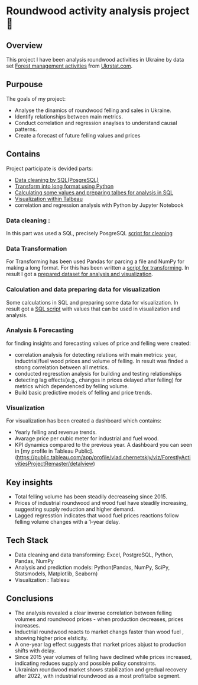 # **Roundwood activity analysis project** :deciduous_tree:
## Overview
This project I have been analysis roundwood activities in Ukraine by data set [Forest management activities](https://stat.gov.ua/en/datasets/forest-management-activities) from [Ukrstat.com](https://stat.gov.ua/en). 
## Purpouse
The goals of my project: 
- Analyse the dinamics of roundwood felling and sales in Ukraine.
- Identify relationships between main metrics.
- Conduct correlation and regression anaylses to understand causal patterns.
- Create a forecast of future felling values and prices 
## Contains
Project participate is devided parts: 
- [Data cleaning by SQL(PosgreSQL)](https://github.com/vlad-chernetskiy/My_portfolio_projects/blob/main/Roundwood_activity_analysis_project/cleaning%20script.sql)
- [Transform into long format using Python](https://github.com/vlad-chernetskiy/My_portfolio_projects/blob/main/Roundwood_activity_analysis_project/ForestDataCleaning.py)
- [Calculating some values and preparing talbes for analysis in SQL](https://github.com/vlad-chernetskiy/My_portfolio_projects/blob/main/Roundwood_activity_analysis_project/script%20for%20analys%20and%20visualization.sql)
- [Visualization within Talbeau](https://public.tableau.com/app/profile/vlad.chernetskiy/viz/ForestlyActivitiesProjectRemaster/detalview) 
- correlation and regression analysis with Python by Jupyter Notebook
###  Data cleaning :
In this part was used a SQL, precisely PosgreSQL [script for cleaning](https://github.com/vlad-chernetskiy/My_portfolio_projects/blob/main/Roundwood_activity_analysis_project/cleaning%20script.sql) 
### Data Transformation
For Transforming has been used Pandas for parcing a file and NumPy for making a long format. For this has been written a [script for transforming](https://github.com/vlad-chernetskiy/My_portfolio_projects/blob/main/Roundwood_activity_analysis_project/ForestDataCleaning.py). In result I got a [prepared dataset for analysis and visualization](https://github.com/vlad-chernetskiy/My_portfolio_projects/blob/main/Roundwood_activity_analysis_project/forestdata1.3.zip).
 ### Calculation and data preparing data for visualization
Some calculations in SQL and preparing some data for visualization. In result got a [SQL script](https://github.com/vlad-chernetskiy/My_portfolio_projects/blob/main/Roundwood_activity_analysis_project/script%20for%20analys%20and%20visualization.sql) with values that can be used in visualization and analysis.
### Analysis & Forecasting
for finding insights and forecasting values of price and felling were created:
- correlation analysis for detecting relations with main metrics: year, inductrial/fuel wood prices and volume of felling. In result was finded a strong correlation between all metrics.
- conducted regresstion analysis for building and testing relationships
- detecting lag effects(e.g., changes in prices delayed after felling) for metrics which dependenced by felling volume.
- Build basic predictive models of felling and price trends. 
### Visualization
For visualization has been created a dashboard which contains:
- Yearly felling and revenue trends.
- Avarage price per cubic meter for industrial and fuel wood.
- KPI dynamics compared to the previous year.
A dashboard you can seen in [my profile in Tableau Public].(https://public.tableau.com/app/profile/vlad.chernetskiy/viz/ForestlyActivitiesProjectRemaster/detalview)    
## Key insights
- Total felling volume has been steadily decreaseing since 2015.
- Prices of industrial roundwood and wood fuel have steadily increasing, suggesting supply reduction and higher demand.
- Lagged regresstion indicates that wood fuel prices reactions follow felling volume changes with a 1-year delay. 
## Tech Stack
- Data cleaning and data transforming: Excel, PostgreSQL, Python, Pandas, NumPy
- Analysis and prediction models: Python(Pandas, NumPy, SciPy, Statsmodels, Matplotlib, Seaborn)
- Visualization : Tableau
## Conclusions
- The analysis revealed a clear inverse correlation between felling volumes and roundwood prices - when production decreases, prices increases.
- Inductrial roundwood reacts to market changs faster than wood fuel , showing higher price elsticity.
- A one-year lag effect suggests that market prices abjust to production shifts with delay.
- Since 2015 year volumes of felling have declined while prices increased, indicating reduces supply and possible policy constraints.
- Ukrainian roundwood market shows stabilization and gredual recovery after 2022, with industrial roundwood as a most profitalbe segment. 


